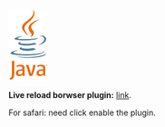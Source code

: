 ![Alt](src/main/resources/static/imgs/icon.png "Icon")

**Live reload borwser plugin:**
[link](http://livereload.com/extensions/ "Title").

For safari: need click enable the plugin.